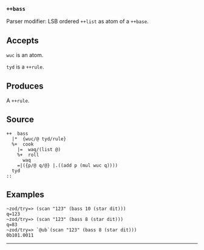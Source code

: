 ### `++bass`

Parser modifier: LSB
ordered `++list` as atom of a `++base`.

Accepts
-------

`wuc` is an atom.

`tyd` is a `++rule`.

Produces
--------

A `++rule`.

Source
------

    ++  bass
      |*  {wuc/@ tyd/rule}
      %+  cook
        |=  waq/(list @)
        %+  roll
          waq
        =|({p/@ q/@} |.((add p (mul wuc q))))
      tyd
    ::


Examples
--------
    
    ~zod/try=> (scan "123" (bass 10 (star dit)))
    q=123
    ~zod/try=> (scan "123" (bass 8 (star dit)))
    q=83
    ~zod/try=> `@ub`(scan "123" (bass 8 (star dit)))
    0b101.0011



***

